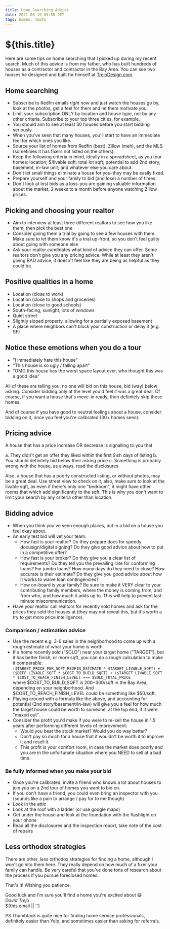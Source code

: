 ```yaml
---
title: Home Searching Advice
date: 2021-08-19 05:55 CET
tags: homes, howto
---
```

# ${this.title}

Here are some tips on home searching that I picked up during my recent search.
Much of this advice is from my father, who has built hundreds of houses as a contractor and contractor in the Bay Area.
You can see two houses he designed and built for himself at [TrejoDesign.com](https://trejodesign.com).

## Home searching
- Subscribe to Redfin emails *right now* and just watch the houses go by, look at the photos, get a feel for them and let them motivate you.
- Limit your subscription ONLY by location and house type, not by any other criteria. Subscribe to your top three cities, for example.
- You should aim to see at least 30 houses before you start bidding seriously.
- When you've seen that many houses, you'll start to have an immediate feel for which ones you like.
- Source your list of homes from Redfin (best), Zillow (meh), and the MLS (sometimes it has fixers not listed on the others).
- Keep the following criteria in mind, ideally in a spreadsheet, as you tour homes: 
  location; $/livable sqft; total lot sqft; potential to add 2nd story, basement, in-law unit; and whatever else you care about.
- Don't let small things eliminate a house for you–they may be easily fixed.
- Prepare yourself and your family to bid (and lose) a number of times. 
- Don't look at lost bids as a loss–you are gaining valuable information about the market, 2 weeks to a month before anyone watching Zillow prices.

## Picking and choosing your realtor
- Aim to interview at least three different realtors to see how you like them, then pick the best one
- Consider giving them a trial by going to see a few houses with them.
  Make sure to let them know it's a trial up-front, so you don't feel guilty about going with someone else
- Ask your realtor candidates what kind of advice they can offer. Some realtors don't give you any pricing advice. 
  While at least they aren't giving BAD advice, it doesn't feel like they are being as helpful as they could be.

## Positive qualities in a home
- Location (close to work)
- Location (close to shops and groceries)
- Location (close to good schools)
- South-facing, sunlight, lots of windows
- Quiet street
- Slightly sloped property, allowing for a partially exposed basement
- A place where neighbors can't block your construction or delay it (e.g. SF)

## Notice these emotions when you do a tour
- "I immediately hate this house" 
- "This house is so ugly / falling apart"
- "OMG this house has the worst space layout ever, who thought this was a good idea"

All of these are telling you: no one will bid on this house, bid (way) below asking. 
Consider bidding only at the level you'd feel it was a great deal. 
Of course, if you want a house that's move-in ready, then definitely skip these homes.

And of course if you have good to neutral feelings about a house, consider bidding on it, 
once you feel you're calibrated (30+ homes seen).

## Pricing advice
A house that has a price increase OR decrease is signalling to you that

a. They didn't get an offer they liked within the first 9ish days of listing
b. You should definitely bid below their asking price
c. Something is probably wrong with the house, as always, read the disclosures

Also, a house that has a poorly constructed listing, or without photos, may be a great deal. 
Use street view to check on it, also, make sure to look at the livable sqft, as even if there's 
only one "bedroom", it might have other rooms that which add significantly to the sqft. 
This is why you don't want to limit your search by any criteria other than location.

## Bidding advice
- When you think you've seen enough places, put in a bid on a house you feel okay about. 
- An early test bid will vet your team:
  - How fast is your realtor? Do they prepare docs for speedy docusign/digital signing? Do they give good advice about how to put in a competitive offer?
  - How fast is your broker? Do they give you a clear list of requirements? Do they tell you the prevailing rate for conforming loans? For jumbo loans? 
    How many days do they need to close? How accurate is their estimate? Do they give you good advice about how it works to waive loan contingencies?
  - How on-board is your family? Be sure to make it VERY clear to your contributing family members, where the money is coming from, and from who, 
    and how much it adds up to. This will help to prevent last-minute miscommunication.
 - Have your realtor call realtors for recently sold homes and ask for the prices they sold the houses at (they may not reveal this, but it's worth a try to get more price intelligence).

### Comparison / estimation advice
- Use the recent e.g. 3-6 sales in the neighborhood to come up with a rough estimate of what your home is worth.
- If a home recently sold ("SOLD") near your target home ("TARGET"), but it has better finish, or more sqft, you can do a rough calculation to make it comparable:  
   `($TARGET_PRICE_PER_SQFT_REDFIN_ESTIMATE * $TARGET_LIVABLE_SQFT) + ($DIFF_LIVABLE_SQFT * $COST_TO_BUILD_SQFT) + ($TARGET_LIVABLE_SQFT * $COST_TO_REACH_FINISH_LEVEL) === $SOLD_TOTAL_PRICE`  
   where $COST_TO_BUILD_SQFT is $200-$300/sqft in the Bay Area, depending on your neighborhood. And $COST_TO_REACH_FINISH_LEVEL could be something like $50/sqft.
- Playing around with a formula like the above, and accounting for potential (2nd story/basement/in-law) will give you a feel for how much the target house could be worth to someone, at the top end, if it were "maxed out".
- Consider the profit you'd make if you were to re-sell the house in 1.5 years after performing different levels of improvement: 
  - Would you beat the stock market? Would you do way better? 
  - Don't pay so much for a house that it wouldn't be worth it to improve it and resell it. 
  - This profit is your comfort room, in case the market does poorly and you are in the unfortunate situation where you NEED to sell at a bad time.

### Be fully informed when you make your bid
- Once you're calibrated, invite a friend who knows a lot about houses to join you on a 2nd tour of homes you want to bid on.
- If you don't have a friend, you could even bring an inspector with you (sounds like a pain to arrange / pay for to me though)
- Look in the attic
- Look at the roof with a ladder (or use google maps)
- Get under the house and look at the foundation with the flashlight on your phone
- Read all the disclosures and the inspection report, take note of the cost of repairs


## Less orthodox strategies
There are other, less orthodox strategies for finding a home, although I won't go into them here.
They really depend on how much of a fixer your family can handle. 
Be very careful that you've done tons of research about the process if you pursue foreclosed homes.

That's it! Wishing you patience. 

Good luck and I'm sure you'll find a home you're excited about 😄  
_David Trejo_  
${this.email || ''}

PS Thumbtack is quite nice for finding home service professionals, definitely easier than Yelp, and sometimes easier than asking for referrals.
